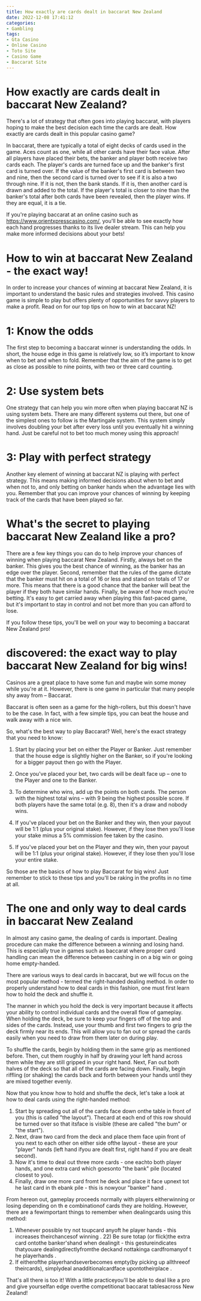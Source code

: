 ```yaml
---
title: How exactly are cards dealt in baccarat New Zealand
date: 2022-12-08 17:41:12
categories:
- Gambling
tags:
- Gta Casino
- Online Casino
- Toto Site
- Casino Game
- Baccarat Site
---
```



#  How exactly are cards dealt in baccarat New Zealand?

There's a lot of strategy that often goes into playing baccarat, with players hoping to make the best decision each time the cards are dealt. How exactly are cards dealt in this popular casino game?

In baccarat, there are typically a total of eight decks of cards used in the game. Aces count as one, while all other cards have their face value. After all players have placed their bets, the banker and player both receive two cards each. The player's cards are turned face up and the banker's first card is turned over. If the value of the banker's first card is between two and nine, then the second card is turned over to see if it is also a two through nine. If it is not, then the bank stands. If it is, then another card is drawn and added to the total. If the player's total is closer to nine than the banker's total after both cards have been revealed, then the player wins. If they are equal, it is a tie.

If you're playing baccarat at an online casino such as https://www.orientxpresscasino.com/, you'll be able to see exactly how each hand progresses thanks to its live dealer stream. This can help you make more informed decisions about your bets!

#  How to win at baccarat New Zealand - the exact way!

In order to increase your chances of winning at baccarat New Zealand, it is important to understand the basic rules and strategies involved. This casino game is simple to play but offers plenty of opportunities for savvy players to make a profit. Read on for our top tips on how to win at baccarat NZ!

# 1: Know the odds

The first step to becoming a baccarat winner is understanding the odds. In short, the house edge in this game is relatively low, so it’s important to know when to bet and when to fold. Remember that the aim of the game is to get as close as possible to nine points, with two or three card counting.

# 2: Use system bets

One strategy that can help you win more often when playing baccarat NZ is using system bets. There are many different systems out there, but one of the simplest ones to follow is the Martingale system. This system simply involves doubling your bet after every loss until you eventually hit a winning hand. Just be careful not to bet too much money using this approach!

# 3: Play with perfect strategy

Another key element of winning at baccarat NZ is playing with perfect strategy. This means making informed decisions about when to bet and when not to, and only betting on banker hands when the advantage lies with you. Remember that you can improve your chances of winning by keeping track of the cards that have been played so far.

#  What's the secret to playing baccarat New Zealand like a pro?

There are a few key things you can do to help improve your chances of winning when playing baccarat New Zealand. Firstly, always bet on the banker. This gives you the best chance of winning, as the banker has an edge over the player. Second, remember that the rules of the game dictate that the banker must hit on a total of 16 or less and stand on totals of 17 or more. This means that there is a good chance that the banker will beat the player if they both have similar hands. Finally, be aware of how much you're betting. It's easy to get carried away when playing this fast-paced game, but it's important to stay in control and not bet more than you can afford to lose.

If you follow these tips, you'll be well on your way to becoming a baccarat New Zealand pro!

#  discovered: the exact way to play baccarat New Zealand for big wins!

Casinos are a great place to have some fun and maybe win some money while you're at it. However, there is one game in particular that many people shy away from – Baccarat.

Baccarat is often seen as a game for the high-rollers, but this doesn't have to be the case. In fact, with a few simple tips, you can beat the house and walk away with a nice win.

So, what's the best way to play Baccarat? Well, here's the exact strategy that you need to know:

1) Start by placing your bet on either the Player or Banker. Just remember that the house edge is slightly higher on the Banker, so if you're looking for a bigger payout then go with the Player.

2) Once you've placed your bet, two cards will be dealt face up – one to the Player and one to the Banker.

3) To determine who wins, add up the points on both cards. The person with the highest total wins – with 9 being the highest possible score. If both players have the same total (e.g. 8), then it's a draw and nobody wins.

4) If you've placed your bet on the Banker and they win, then your payout will be 1:1 (plus your original stake). However, if they lose then you'll lose your stake minus a 5% commission fee taken by the casino.

5) If you've placed your bet on the Player and they win, then your payout will be 1:1 (plus your original stake). However, if they lose then you'll lose your entire stake.

  So those are the basics of how to play Baccarat for big wins! Just remember to stick to these tips and you'll be raking in the profits in no time at all.

#  The one and only way to deal cards in baccarat New Zealand

In almost any casino game, the dealing of cards is important. Dealing procedure can make the difference between a winning and losing hand. This is especially true in games such as baccarat where proper card handling can mean the difference between cashing in on a big win or going home empty-handed.

There are various ways to deal cards in baccarat, but we will focus on the most popular method - termed the right-handed dealing method. In order to properly understand how to deal cards in this fashion, one must first learn how to hold the deck and shuffle it.

The manner in which you hold the deck is very important because it affects your ability to control individual cards and the overall flow of gameplay. When holding the deck, be sure to keep your fingers off of the top and sides of the cards. Instead, use your thumb and first two fingers to grip the deck firmly near its ends. This will allow you to fan out or spread the cards easily when you need to draw from them later on during play.

To shuffle the cards, begin by holding them in the same grip as mentioned before. Then, cut them roughly in half by drawing your left hand across them while they are still gripped in your right hand. Next, Fan out both halves of the deck so that all of the cards are facing down. Finally, begin riffling (or shaking) the cards back and forth between your hands until they are mixed together evenly.

Now that you know how to hold and shuffle the deck, let's take a look at how to deal cards using the right-handed method:

1) Start by spreading out all of the cards face down onthe table in front of you (this is called "the layout"). Thecard at each end of this row should be turned over so that itsface is visible (these are called "the bum" or "the start").
2) Next, draw two card from the deck and place them face upin front of you next to each other on either side ofthe layout - these are your "player" hands (left hand ifyou are dealt first, right hand if you are dealt second). 
3) Now it's time to deal out three more cards - one eachto both player hands, and one extra card which goesonto "the bank" pile (located closest to you). 
4) Finally, draw one more card fromt he deck and place it face upnext tot he last card in th ebank pile - this is nowyour "banker" hand .


From hereon out, gameplay proceeds normally with players eitherwinning or losing depending on th e combinationof cards they are holding. However, there are a fewimportant things to remember when dealingcards using this method: 
1) Whenever possible try not toupcard anyoft he player hands - this increases theirchancesof winning . 22) Be sure totap (or flick)the extra card ontothe banker'shand when dealingit - this gestureindicates thatyouare dealingdirectlyfromthe deckand nottakinga cardfromanyof t he playerhands . 
3) If eitherofthe playerhandseverbecomes empty(by picking up allthreeof theircards), simplydeal anadditionalcardface upontotheirplace .

That's all there is too it! With a little practiceyou'll be able to deal like a pro and give yourselfan edge overthe competitionat baccarat tablesacross New Zealand!
